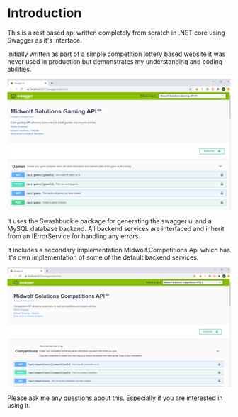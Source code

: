 # Introduction 
This is a rest based api written completely from scratch in .NET core using Swagger as it's interface.

Initially written as part of a simple competition lottery based website it was never used in production but demonstrates my understanding and coding abilities.

![Core Gaming Rest Api](/.images/core_game_api.png)

It uses the Swashbuckle package for generating the swagger ui and a MySQL database backend.  All backend services are interfaced and inherit from an IErrorService for handling any errors.

It includes a secondary implementation Midwolf.Competitions.Api which has it's own implementation of some of the default backend services.

![Competitions Gaming Rest Api](/.images/midwolf_comp_api.png)

Please ask me any questions about this. Especially if you are interested in using it.
